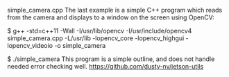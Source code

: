 simple_camera.cpp
The last example is a simple C++ program which reads from the camera and displays to a window on the screen using OpenCV:

$ g++ -std=c++11 -Wall -I/usr/lib/opencv -I/usr/include/opencv4 simple_camera.cpp -L/usr/lib -lopencv_core -lopencv_highgui -lopencv_videoio -o simple_camera

$ ./simple_camera
This program is a simple outline, and does not handle needed error checking well.
https://github.com/dusty-nv/jetson-utils